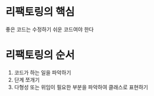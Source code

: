 # 리팩토링의 핵심

좋은 코드는 수정하기 쉬운 코드여야 한다

# 리팩토링의 순서

1. 코드가 하는 일을 파악하기
2. 단계 쪼개기
3. 다형성 또는 위임이 필요한 부분을 파악하여 클래스로 표현하기
